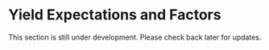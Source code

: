 # Yield Expectations and Factors

This section is still under development. Please check back later for updates.